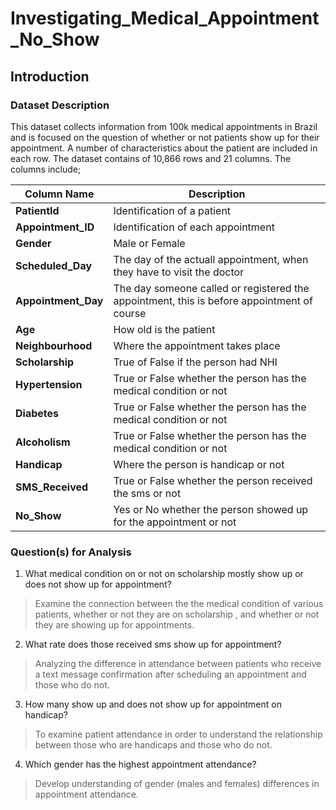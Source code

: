 # Investigating_Medical_Appointment_No_Show

<a id='intro'></a>
## Introduction

### Dataset Description 

This dataset collects information from 100k medical appointments in Brazil and is focused on the question of whether or not patients show up for their appointment. A number of characteristics about the patient are included in each row.
The dataset contains of 10,866 rows and 21 columns. The columns include;


|**Column Name**|**Description**|
|-----------------|-----------------|
|**PatientId**|Identification of a patient|
|**Appointment_ID**|Identification of each appointment|
|**Gender**|Male or Female|
|**Scheduled_Day**|The day of the actuall appointment, when they have to visit the doctor|
|**Appointment_Day**|The day someone called or registered the appointment, this is before appointment of course|
|**Age**|How old is the patient|
|**Neighbourhood**|Where the appointment takes place|
|**Scholarship**|True of False if the person had NHI| 
|**Hypertension**|True or False whether the person has the medical condition or not|
|**Diabetes**|True or False whether the person has the medical condition or not|
|**Alcoholism**|True or False whether the person has the medical condition or not|
|**Handicap**|Where the person is handicap or not|
|**SMS_Received**|True or False whether the person received the sms or not|
|**No_Show**|Yes or No whether the person showed up for the appointment or not|


### Question(s) for Analysis

1) What medical condition on or not on scholarship mostly show up or does not show up for appointment?

> Examine the connection between the the medical condition of various patients, whether or not they are on scholarship , and whether or not they are showing up for appointments.

2) What rate does those received sms show up for appointment?

> Analyzing the difference in attendance between patients who receive a text message confirmation after scheduling an appointment and those who do not.

3) How many show up and does not show up for appointment on handicap?

> To examine patient attendance in order to understand the relationship between those who are handicaps and those who do not.

4) Which gender has the highest appointment attendance?

> Develop understanding of gender (males and females) differences in appointment attendance.
